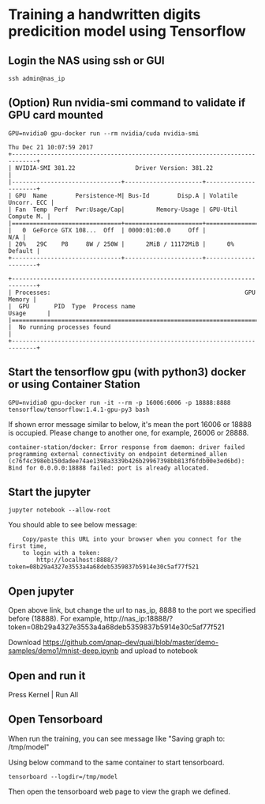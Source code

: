 # Training a handwritten digits predicition model using Tensorflow

## Login the NAS using ssh or GUI
```
ssh admin@nas_ip
```

## (Option) Run nvidia-smi command to validate if GPU card mounted
```
GPU=nvidia0 gpu-docker run --rm nvidia/cuda nvidia-smi

Thu Dec 21 10:07:59 2017
+-----------------------------------------------------------------------------+
| NVIDIA-SMI 381.22                 Driver Version: 381.22                    |
|-------------------------------+----------------------+----------------------+
| GPU  Name        Persistence-M| Bus-Id        Disp.A | Volatile Uncorr. ECC |
| Fan  Temp  Perf  Pwr:Usage/Cap|         Memory-Usage | GPU-Util  Compute M. |
|===============================+======================+======================|
|   0  GeForce GTX 108...  Off  | 0000:01:00.0     Off |                  N/A |
| 20%   29C    P8     8W / 250W |      2MiB / 11172MiB |      0%      Default |
+-------------------------------+----------------------+----------------------+

+-----------------------------------------------------------------------------+
| Processes:                                                       GPU Memory |
|  GPU       PID  Type  Process name                               Usage      |
|=============================================================================|
|  No running processes found                                                 |
+-----------------------------------------------------------------------------+
```

## Start the tensorflow gpu (with python3) docker or using Container Station
```
GPU=nvidia0 gpu-docker run -it --rm -p 16006:6006 -p 18888:8888 tensorflow/tensorflow:1.4.1-gpu-py3 bash
```

If shown error message similar to below, it's mean the port 16006 or 18888 is occupied. Please change to another one, for example, 26006 or 28888.
```
container-station/docker: Error response from daemon: driver failed programming external connectivity on endpoint determined_allen (c76f4c398eb150dadee74ae1398a3339b426b29967398bb813f6fdb00e3ed6bd): Bind for 0.0.0.0:18888 failed: port is already allocated.
```

## Start the jupyter
```
jupyter notebook --allow-root
```

You should able to see below message:
```
    Copy/paste this URL into your browser when you connect for the first time,
    to login with a token:
        http://localhost:8888/?token=08b29a4327e3553a4a68deb5359837b5914e30c5af77f521
```

## Open jupyter

Open above link, but change the url to nas_ip, 8888 to the port we specified before (18888). For example, http://nas_ip:18888/?token=08b29a4327e3553a4a68deb5359837b5914e30c5af77f521

Download https://github.com/qnap-dev/quai/blob/master/demo-samples/demo1/mnist-deep.ipynb and upload to notebook

## Open and run it

Press Kernel | Run All

## Open Tensorboard

When run the training, you can see message like "Saving graph to: /tmp/model"

Using below command to the same container to start tensorboard.
```
tensorboard --logdir=/tmp/model
```

Then open the tensorboard web page to view the graph we defined.

